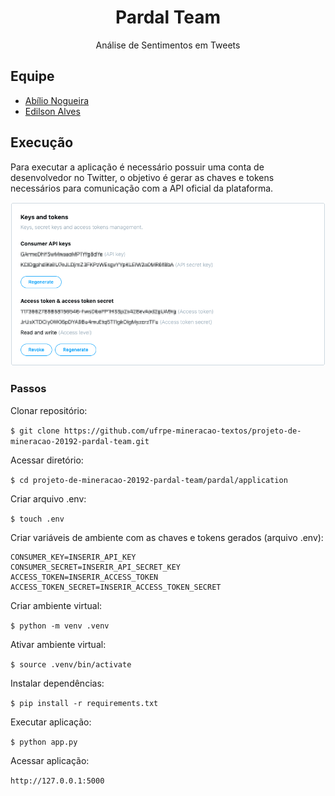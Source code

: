 <h1 align="center">Pardal Team</h1>
<p align="center">Análise de Sentimentos em Tweets</p>

## Equipe

- [Abílio Nogueira](https://github.com/AbilioNB)
- [Edilson Alves](https://github.com/edilsonalves)

## Execução

Para executar a aplicação é necessário possuir uma conta de desenvolvedor no Twitter, o objetivo é gerar as chaves e tokens necessários para comunicação com a API oficial da plataforma.

<p align="center">
  <img src="./images/01.png">
</p>

### Passos

Clonar repositório:

`$ git clone https://github.com/ufrpe-mineracao-textos/projeto-de-mineracao-20192-pardal-team.git`

Acessar diretório:

`$ cd projeto-de-mineracao-20192-pardal-team/pardal/application`

Criar arquivo .env:

`$ touch .env`

Criar variáveis de ambiente com as chaves e tokens gerados (arquivo .env):

```
CONSUMER_KEY=INSERIR_API_KEY
CONSUMER_SECRET=INSERIR_API_SECRET_KEY
ACCESS_TOKEN=INSERIR_ACCESS_TOKEN
ACCESS_TOKEN_SECRET=INSERIR_ACCESS_TOKEN_SECRET
```

Criar ambiente virtual:

`$ python -m venv .venv`

Ativar ambiente virtual:

`$ source .venv/bin/activate`

Instalar dependências:

`$ pip install -r requirements.txt`

Executar aplicação:

`$ python app.py`

Acessar aplicação:

`http://127.0.0.1:5000`
